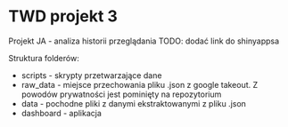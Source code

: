 # TWD projekt 3
Projekt JA - analiza historii przeglądania
TODO: dodać link do shinyappsa

Struktura folderów:
* scripts - skrypty przetwarzające dane
* raw_data - miejsce przechowania pliku .json z google takeout. Z powodów prywatności jest pominięty na repozytorium
* data - pochodne pliki z danymi ekstraktowanymi z pliku .json
* dashboard - aplikacja
